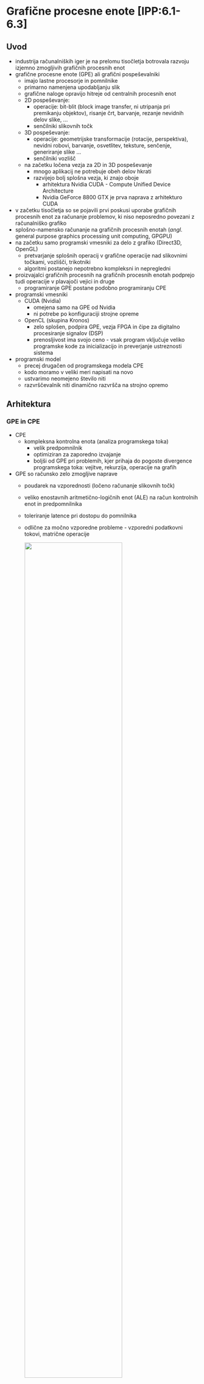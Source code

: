# Grafične procesne enote [IPP:6.1-6.3]

## Uvod

- industrija računalniških iger je na prelomu tisočletja botrovala razvoju izjemno zmogljivih grafičnih procesnih enot
- grafične procesne enote (GPE) ali grafični pospeševalniki
  - imajo lastne procesorje in pomnilnike
  - primarno namenjena upodabljanju slik
  - grafične naloge opravijo hitreje od centralnih procesnih enot
  - 2D pospeševanje:
    - operacije: bit-blit (block image transfer, ni utripanja pri premikanju objektov), risanje črt, barvanje, rezanje nevidnih delov slike, ...
    - senčilniki slikovnih točk
  - 3D pospeševanje:
    - operacije: geometrijske transformacije (rotacije, perspektiva), nevidni robovi, barvanje, osvetlitev, teksture, senčenje, generiranje slike ...
    - senčilniki vozlišč
  - na začetku ločena vezja za 2D in 3D pospeševanje
    - mnogo aplikacij ne potrebuje obeh delov hkrati
    - razvijejo bolj splošna vezja, ki znajo oboje
      - arhitektura Nvidia CUDA - Compute Unified Device Architecture
      - Nvidia GeForce 8800 GTX je prva naprava z arhitekturo CUDA
- v začetku tisočletja so se pojavili prvi poskusi uporabe grafičnih procesnih enot za računanje problemov, ki niso neposredno povezani z računalniško grafiko
- splošno-namensko računanje na grafičnih procesnih enotah (*angl.* general purpose graphics processing unit computing, GPGPU)
- na začetku samo programski vmesniki za delo z grafiko (Direct3D, OpenGL)
  - pretvarjanje splošnih operacij v grafične operacije nad slikovnimi točkami, vozlišči, trikotniki
  - algoritmi postanejo nepotrebno kompleksni in nepregledni
- proizvajalci grafičnih procesnih na grafičnih procesnih enotah podprejo tudi operacije v plavajoči vejici in druge
  - programiranje GPE postane podobno programiranju CPE
- programski vmesniki
  - CUDA (Nvidia)
    - omejena samo na GPE od Nvidia
    - ni potrebe po konfiguraciji strojne opreme
  - OpenCL (skupina Kronos)
    - zelo splošen, podpira GPE, vezja FPGA in čipe za digitalno procesiranje signalov (DSP)
    - prenosljivost ima svojo ceno - vsak program vključuje veliko programske kode za inicializacijo in preverjanje ustreznosti sistema
- programski model
  - precej drugačen od programskega modela CPE
  - kodo moramo v veliki meri napisati na novo
  - ustvarimo neomejeno število niti
  - razvrščevalnik niti dinamično razvršča na strojno opremo

## Arhitektura

### GPE in CPE

- CPE
  - kompleksna kontrolna enota (analiza programskega toka)
    - velik predpomnilnik
    - optimiziran za zaporedno izvajanje
    - boljši od GPE pri problemih, kjer prihaja do pogoste divergence programskega toka: vejitve, rekurzija, operacije na grafih
- GPE so računsko zelo zmogljive naprave
  - poudarek na vzporednosti (ločeno računanje slikovnih točk)
  - veliko enostavnih aritmetično-logičnih enot (ALE) na račun kontrolnih enot in predpomnilnika
  - toleriranje latence pri dostopu do pomnilnika
  - odlične za močno vzporedne probleme - vzporedni podatkovni tokovi, matrične operacije

    <img src="slike/silicij.png" width="75%" />
  
### Hierarhična zasnova procesorjev

- računska enota
  - *angl.*  compute unit, multiprocessor - MP, SIMD engine
  - podobno kot jedro na CPE
  - svoj nabor ukazov
  - zgrajena je iz množice procesnih elementov in drugih računskih enot ter kontrolnih enot

- procesni element
  - *angl.* processing elements - PE, streaming processor - SP, core, ALE
  - podobna vloga kot ALE na CPE
  - koncept SIMD (*angl.* single instruction multiple data)
  - v novejših arhitekturah specializirane enote za celoštevilčno računanje, računanje v enojni in dvojni natančnosti

- druge računske enote
  - posebne funkcije (*angl.* special function units)
  - tenzorska jedra

- kontrolna enota nadzira več procesnih elementov
  - prevzem in dekodiranje ukazov
    - nima naprednih funkcij analize ukaznega toka
    - zakrivanje latence dostopa do pomnilnika z dobrim razvrščanjem ogromne množice niti
    - razvrščanje niti na procesne elemente (*angl.* warp scheduler)
    - prevzem in shranjevanje operandov (*angl.* load/store units)

<img src="slike/racunske-enote.png" width="100%" />

*Vir: dokumenti na spletnih straneh [Nvidia](https://www.nvidia.com/)*

### Hierarhična zasnova pomnilnikov

- računska enota
  - zasebni pomnilnik (*angl.* private memory) imenovan tudi registri (*angl.* register file)
    - 32-bitni registri
    - razdeljen med procesne elemente
    - vsaka nit dobi svoj delež
    - prevajalnik za lokalne spremenljivke v jedru uporabi registre
    - če registrov zmanjka, uporabi del globalnega pomnilnika!
    - dostopni čas: 1 cikel
  - L1 predpomnilnik in skupni pomnilnik (*angl.* shared memory)
    - v naprej določimo razmerje med L1 predpomnilnikom in skupnim pomnilnikom
    - preko skupnega pomnilnika si niti izmenjujejo podatke
    - dostopni čas: 1 - 32 ciklov
- naprava
  - predpomnilnik L2
    - skupen vsem računskim enotam
    - z njim naprava upravlja samodejno
  - globalni pomnilnik
    - za izmenjevanje podatkov s CPE
    - računske enote lahko berejo in pišejo
    - razdeljen na segmente po 128 bajtov, v računsko enoto se vedno prenese celoten segment
    - dostopno čas: ~500 ciklov
  - pomnilnik konstant
    - za izmenjevanje podatkov s CPE
    - računske enote lahko samo berejo
    - dostopno čas: ~500 ciklov

    <img src="slike/naprava-zgradba.png" width="90%" />

## Heterogeni sistem

- poleg CPE vsebuje enega ali več pospeševalnikov
- CPE pravimo gostitelj (*angl.* host), pospeševalniku pa naprava (*angl.* device)
- naprava je z gostiteljem običajno povezana preko hitrega vodila
- razbremenjevanje glavnega procesorja (*angl.* offload)
- programi za heterogene sisteme so sestavljeni iz dveh delov
  - zaporedne kode na gostitelju
    - detekcija naprave (1)
    - prevajanje (2) in prenos programa na napravo (3)
    - prenos podatkov na napravo (4)
    - sproži izvajanje programa na napravi (5)
    - prenos podatkov nazaj na gostitelja (7)
  - vzporedno izvajane kode na napravi (6)
    - ščepec ali jedro (*angl.* kernel)
    - kodo izvaja vsaka nit
- asinhrono izvajanje
  - ko gostitelj sproži izvajanje ščepca, lahko nadaljuje z izvajanjem svojega programa
  - izvajanje ščepca se lahko prekriva s prenašanjem podatkov med napravo in gostiteljem

    <img src="slike/izvajalni-model.png" width="50%" />

## Izvajalni model

- poudarek na podatkovnem paralelizmu
- izvajati želimo ogromno število niti, tako bodo vedno na voljo niti, ki so pripravljene na izvajanje - zakrivanje latence dostopa do glavnega pomnilnika
- hierarhična organizacija niti
  - sledi hierarhični arhitekturi procesorjev in pomnilnikov: blok niti in snop niti
  - blok niti
    - bloke niti na računske enote enakomerno razvršča glavni razvrščevalnik na napravi
    - vse niti v bloku se izvajajo na isti računski enoti
    - na isti računski enoti se hkrati lahko izvaja več različnih blokov niti, število je omejeno z arhitekturo GPE
    - blok niti se na računski enoti izvaja neodvisno od ostalih blokov
    - vrstni red izvajanja blokov ni podan: predvideti moramo, da se bloki lahko izvajajo celo zaporedno
    - blok niti se na računski enoti izvaja dokler z izvajanjem ne zaključijo vse niti v bloku
    - niti v bloku si lahko izmenjujejo podatke preko skupnega pomnilnika
    - niti v bloku lahko preko skupnega pomnilnika sinhroniziramo
  - snop niti
    - predstavlja manjšo skupino niti v bloku z zaporednimi indeksi (32 pri Nvidia GPE)
    - snop je osnovna enota, s katero upravlja računska enota
    - niti v snopu izvajajo isti ukaz
      - koncept SIMT (*angl.* single instruction multiple threads)
      - vsaka nit ima svoj programski števec in zasebne registre, zato se niti lahko neodvisno vejijo in izvajajo
      - izvajanje niti v snopu je učinkovito, če vse hkrati izvajajo isti ukaz
      - če niti v snopu vejijo, se začnejo izvajati zaporedno, dokler se vse ne vrnejo na isti ukaz
    - preklapljanje med snopi
      - če snop ni pripravljen (branje ali pisanje operandov v pomnilnik), lahko razvrščevalnik da v izvajanje drug razpoložljiv snop iz kateregakoli bloka, ki se izvaja na računski enoti
      - pri preklapljanju ni režijskih stroškov
        - strojni viri (pomnilniki, registri) so enakomerno razdeljeni med vse niti na računski enoti
        - stanje snopa je ves čas na voljo, ob preklapljanju zato ni potrebe po shranjevanju in restavriranju registrov
- dostop do glavnega pomnilnika
  - glavni pomnilnik je razdeljen na segmente po 128 bajtov
  - če niti iz istega snopa dostopajo do različnih podatkov v istem segmentu, se podatki dostavijo v eni pomnilniški transakciji
  - če so v segmentu podatki, ki jih ni zahtevala nobena nit, se ti vseeno prenesejo, s čimer se zmanjša efektivna prepustnost
  - če dve niti iz istega snopa dostopata do podatkov v različnih segmentih, se podatki dostavijo v dveh pomnilniških transakcijah
- omejitve
  - največje število niti v bloku (1024)
  - največje število niti na eni računski enoti (2048)
  - največje število blokov na eni računski enoti (32)
  - število niti v snopu (32)
  - največje število snopov na eni računski enoti (64)
  - največje število registrov na nit (255)
  - velikost skupnega pomnilnika za računsko enoto (48 - 228 kB)
  - velikost skupnega pomnilnika za blok (48 kB)

- lastnostni naprave
  - poizvedba o trenutnem stanju naprave v sistemu

    ```bash
    srun --partition=gpu --gpus=1 nvidia-smi --query
    ```

  - program za izpis podatkov o napravi:
    - jezik go: [naprava.go](koda/go/naprava.go)
    - jezik C: [napravaC.c](koda/C/napravaC.c)

  - primer izpisa

    ```C
    Device 0: Tesla V100S-PCIE-32GB

      CUDA architecture:                            Volta, 7.0

      GPU clock rate (MHz):                         1597
      Memory clock rate (MHz):                      1107
      Memory bus width (bits):                      4096
      Peak memory bandwidth (GB/s):                 1134

      Number of MPs:                                80
      Number of cores per MP:                       64
      Total number of cores:                        5120

      Total amount of global memory (GB):           32
      Size of L2 cache (MB):                        6
      Total amount of shared memory per MP (kB):    96
      Total amount of shared memory per block (kB): 48
      Maximum number of registers per MP:           65536
      Maximum number of registers per block:        65536

      Maximum number of threads per MP:             2048
      Maximum number of threads per block:          1024
      Max number of blocks per MP:                  32
      Warp size:                                    32

      Max dimension size of a thread block (x,y,z): (1024,1024,64)
      Max dimension size of a grid (x,y,z):         (2147483647,65535,65535)
    ```
